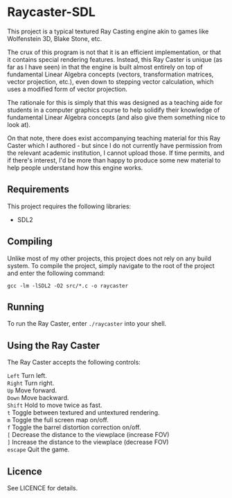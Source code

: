 Raycaster-SDL
=============

This project is a typical textured Ray Casting engine akin to games like Wolfenstein 3D, Blake Stone, etc.

The crux of this program is not that it is an efficient implementation, or that it contains special rendering
features. Instead, this Ray Caster is unique (as far as I have seen) in that the engine is built almost entirely
on top of fundamental Linear Algebra concepts (vectors, transformation matrices, vector projection, etc.),
even down to stepping vector calculation, which uses a modified form of vector projection.

The rationale for this is simply that this was designed as a teaching aide for students in a computer graphics
course to help solidify their knowledge of fundamental Linear Algebra concepts (and also give them something nice
to look at).

On that note, there does exist accompanying teaching material for this Ray Caster which I authored - but since I
do not currently have permission from the relevant academic institution, I cannot upload those. If time permits,
and if there's interest, I'd be more than happy to produce some new material to help people understand how this
engine works.


Requirements
------------

This project requires the following libraries:

- SDL2


Compiling
---------

Unlike most of my other projects, this project does not rely on any build system.
To compile the project, simply navigate to the root of the project and enter the following command:

```
gcc -lm -lSDL2 -O2 src/*.c -o raycaster
```


Running
-------

To run the Ray Caster, enter `./raycaster` into your shell.


Using the Ray Caster
--------------------

The Ray Caster accepts the following controls:

`Left`    Turn left.  
`Right`   Turn right.  
`Up`      Move forward.  
`Down`    Move backward.  
`Shift`   Hold to move twice as fast.  
`t`       Toggle between textured and untextured rendering.  
`m`       Toggle the full screen map on/off.  
`f`       Toggle the barrel distortion correction on/off.  
`[`       Decrease the distance to the viewplace (increase FOV)  
`]`       Increase the distance to the viewplace (decrease FOV)  
`escape`  Quit the game.


Licence
-------

See LICENCE for details.
